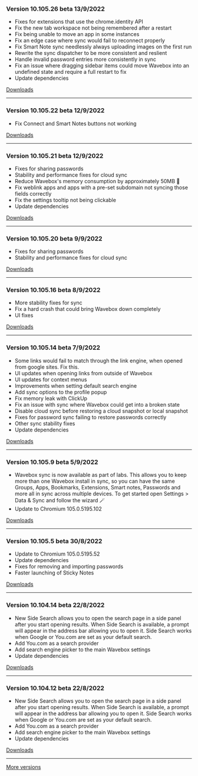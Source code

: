 <h3>Version 10.105.26 beta <span class="date">13/9/2022</span></h3>
<ul>
  <li>Fixes for extensions that use the chrome.identity API</li>
  <li>Fix the new tab workspace not being remembered after a restart</li>
  <li>Fix being unable to move an app in some instances</li>
  <li>Fix an edge case where sync would fail to reconnect properly</li>
  <li>Fix Smart Note sync needlessly always uploading images on the first run</li>
  <li>Rewrite the sync dispatcher to be more consistent and reslient</li>
  <li>Handle invalid password entries more consistently in sync</li>
  <li>Fix an issue where dragging sidebar items could move Wavebox into an undefined state and require a full restart to fix</li>
  <li>Update dependencies</li>
</ul>

[Downloads](https://wavebox.io/download/release/10.105.26.3)

---

<h3>Version 10.105.22 beta <span class="date">12/9/2022</span></h3>
<ul>
  <li>Fix Connect and Smart Notes buttons not working</li>
</ul>

[Downloads](https://wavebox.io/download/release/10.105.22.3)

---

<h3>Version 10.105.21 beta <span class="date">12/9/2022</span></h3>
<ul>
  <li>Fixes for sharing passwords</li>
  <li>Stability and performance fixes for cloud sync</li>
  <li>Reduce Wavebox's memory consumption by approximately 50MB 🤩</li>
  <li>Fix weblink apps and apps with a pre-set subdomain not syncing those fields correctly</li>
  <li>Fix the settings tooltip not being clickable</li>
  <li>Update dependencies</li>
</ul>

[Downloads](https://wavebox.io/download/release/10.105.21.3)

---

<h3>Version 10.105.20 beta <span class="date">9/9/2022</span></h3>
<ul>
  <li>Fixes for sharing passwords</li>
  <li>Stability and performance fixes for cloud sync</li>
</ul>

[Downloads](https://wavebox.io/download/release/10.105.20.3)

---

<h3>Version 10.105.16 beta <span class="date">8/9/2022</span></h3>
<ul>
  <li>More stability fixes for sync</li>
  <li>Fix a hard crash that could bring Wavebox down completely</li>
  <li>UI fixes</li>
</ul>

[Downloads](https://wavebox.io/download/release/10.105.16.3)

---

<h3>Version 10.105.14 beta <span class="date">7/9/2022</span></h3>
<ul>
  <li>Some links would fail to match through the link engine, when opened from google sites. Fix this.</li>
  <li>UI updates when opening links from outside of Wavebox</li>
  <li>UI updates for context menus</li>
  <li>Improvements when setting default search engine</li>
  <li>Add sync options to the profile popup</li>
  <li>Fix memory leak with ClickUp</li>
  <li>Fix an issue with sync where Wavebox could get into a broken state</li>
  <li>Disable cloud sync before restoring a cloud snapshot or local snapshot</li>
  <li>Fixes for password sync failing to restore passwords correctly</li>
  <li>Other sync stability fixes</li>
  <li>Update dependencies</li>
</ul>

[Downloads](https://wavebox.io/download/release/10.105.14.3)

---

<h3>Version 10.105.9 beta <span class="date">5/9/2022</span></h3>
<ul>
  <li>
    Wavebox sync is now available as part of labs. This allows you to keep
    more than one Wavebox install in sync, so you can have the same Groups,
    Apps, Bookmarks, Extensions, Smart notes, Passwords and more all in sync
    across multiple devices. To get started open Settings > Data & Sync and
    follow the wizard 🪄
  </li>
  <li>Update to Chromium 105.0.5195.102</li>
</ul>

[Downloads](https://wavebox.io/download/release/10.105.9.3)

---

<h3>Version 10.105.5 beta <span class="date">30/8/2022</span></h3>
<ul>
  <li>Update to Chromium 105.0.5195.52</li>
  <li>Update dependencies</li>
  <li>Fixes for removing and importing passwords</li>
  <li>Faster launching of Sticky Notes</li>
</ul>

[Downloads](https://wavebox.io/download/release/10.105.5.3)

---

<h3>Version 10.104.14 beta <span class="date">22/8/2022</span></h3>
<ul>
  <li>
    New Side Search allows you to open the search page in a side panel
    after you start opening results. When Side Search is available, a
    prompt will appear in the address bar allowing you to open it.
    Side Search works when Google or You.com are set as your
    default search.
  </li>
  <li>Add You.com as a search provider</li>
  <li>Add search engine picker to the main Wavebox settings</li>
  <li>Update dependencies</li>
</ul>

[Downloads](https://wavebox.io/download/release/10.104.14.3)

---

<h3>Version 10.104.12 beta <span class="date">22/8/2022</span></h3>
<ul>
  <li>
    New Side Search allows you to open the search page in a side panel
    after you start opening results. When Side Search is available, a
    prompt will appear in the address bar allowing you to open it.
    Side Search works when Google or You.com are set as your
    default search.
  </li>
  <li>Add You.com as a search provider</li>
  <li>Add search engine picker to the main Wavebox settings</li>
  <li>Update dependencies</li>
</ul>

[Downloads](https://wavebox.io/download/release/10.104.12.3)

---
[More versions](https://wavebox.io/changelog/beta/)